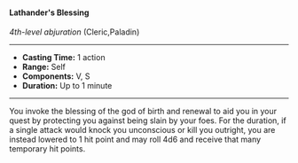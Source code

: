 #### Lathander's Blessing
*4th-level abjuration* (Cleric,Paladin)
___
- **Casting Time:** 1 action
- **Range:** Self
- **Components:** V, S
- **Duration:** Up to 1 minute
---
You invoke the blessing of the god of birth and renewal to aid you in your quest by protecting you against being slain by your foes. For the duration, if a single attack would knock you unconscious or kill you outright, you are instead lowered to 1 hit point and may roll 4d6 and receive that many temporary hit points.
